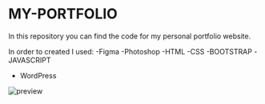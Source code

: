# MY-PORTFOLIO

In this repository you can find the code for my personal portfolio website.

In order to created I used:
-Figma
-Photoshop
-HTML
-CSS
-BOOTSTRAP
-JAVASCRIPT
- WordPress

![preview](https://github.com/StevePapasot/MY-PORTFOLIO/assets/75527414/cfe17da2-2c7e-4af1-a78c-f230120b1864)
